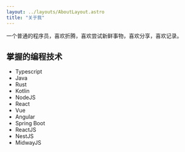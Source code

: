 ```yaml
---
layout: ../layouts/AboutLayout.astro
title: "关于我"
---
```


一个普通的程序员，喜欢折腾，喜欢尝试新鲜事物，喜欢分享，喜欢记录。

## 掌握的编程技术

- Typescript
- Java
- Rust
- Kotlin
- NodeJS
- React
- Vue
- Angular
- Spring Boot
- ReactJS
- NestJS
- MidwayJS
